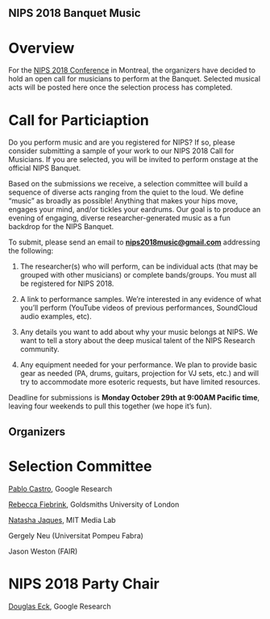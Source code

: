 ## NIPS 2018 Banquet Music

# Overview

For the [NIPS 2018 Conference](https://nips.cc) in Montreal, the
organizers have decided to hold an open call for musicians to perform
at the Banquet. Selected musical acts will be posted here once the
selection process has completed.

# Call for Particiaption

Do you perform music and are you registered for NIPS?  If so, please
consider submitting a sample of your work to our NIPS 2018 Call for
Musicians. If you are selected, you will be invited to perform onstage
at the official NIPS Banquet.

Based on the submissions we receive, a selection committee will build
a sequence of diverse acts ranging from the quiet to the loud. We
define “music” as broadly as possible! Anything that makes your hips
move, engages your mind, and/or tickles your eardrums.  Our goal is to
produce an evening of engaging, diverse researcher-generated music as
a fun backdrop for the NIPS Banquet.

To submit, please send an email to **nips2018music@gmail.com** addressing
the following:

1. The researcher(s) who will perform, can be individual acts (that
may be grouped with other musicians) or complete bands/groups. You
must all be registered for NIPS 2018.

2. A link to performance samples. We’re interested in any evidence of
what you’ll perform (YouTube videos of previous performances,
SoundCloud audio examples, etc).

3. Any details you want to add about why your music belongs at
NIPS. We want to tell a story about the deep musical talent of the
NIPS Research community.

4. Any equipment needed for your performance. We plan to provide basic
gear as needed (PA, drums, guitars, projection for VJ sets, etc.) and
will try to accommodate more esoteric requests, but have limited
resources.

Deadline for submissions is **Monday October 29th at 9:00AM Pacific
time**, leaving four weekends to pull this together (we hope it’s fun).

## Organizers

# Selection Committee

[Pablo Castro](https://twitter.com/), Google Research

[Rebecca Fiebrink](https://twitter.com/RebeccaFiebrink), Goldsmiths University of London

[Natasha Jaques](https://twitter.com/natashajaques), MIT Media Lab

Gergely Neu (Universitat Pompeu Fabra)

Jason Weston (FAIR)

# NIPS 2018 Party Chair
[Douglas Eck](https://twitter.com/douglas_eck), Google Research



